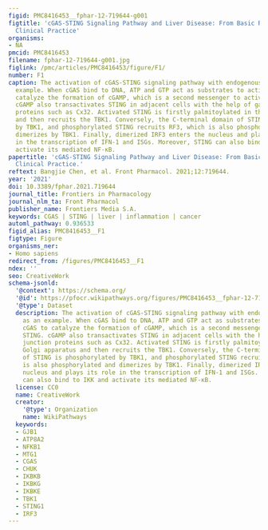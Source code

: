 ```yaml
---
figid: PMC8416453__fphar-12-719644-g001
figtitle: 'cGAS-STING Signaling Pathway and Liver Disease: From Basic Research to
  Clinical Practice'
organisms:
- NA
pmcid: PMC8416453
filename: fphar-12-719644-g001.jpg
figlink: /pmc/articles/PMC8416453/figure/F1/
number: F1
caption: The activation of cGAS-STING signaling pathway with endogenous DNA as an
  example. When cGAS bind to DNA, ATP and GTP act as substrates to activate cGAS to
  catalyze the formation of cGAMP, which is a second messenger to activate STING.
  cGAMP also transactivates STING in adjacent cells with the help of gap junction
  proteins such as Cx32. Activated STING is firstly palmitoylated in the Golgi apparatus
  and then recruits the TBK1. Conversely, the C-terminal domain of STING is phosphorylated
  by TBK1, and phosphorylated STING recruits RF3, which is also phosphorylated and
  dimerizes by TBK1. Finally, dimerized IRF3 enters the nucleus and plays its role
  in the transcription of IFN-1 and ISGs. Moreover, STING can also bind to IKK and
  activate its mediated NF-κB.
papertitle: 'cGAS-STING Signaling Pathway and Liver Disease: From Basic Research to
  Clinical Practice.'
reftext: Bangjie Chen, et al. Front Pharmacol. 2021;12:719644.
year: '2021'
doi: 10.3389/fphar.2021.719644
journal_title: Frontiers in Pharmacology
journal_nlm_ta: Front Pharmacol
publisher_name: Frontiers Media S.A.
keywords: CGAS | STING | liver | inflammation | cancer
automl_pathway: 0.936533
figid_alias: PMC8416453__F1
figtype: Figure
organisms_ner:
- Homo sapiens
redirect_from: /figures/PMC8416453__F1
ndex: ''
seo: CreativeWork
schema-jsonld:
  '@context': https://schema.org/
  '@id': https://pfocr.wikipathways.org/figures/PMC8416453__fphar-12-719644-g001.html
  '@type': Dataset
  description: The activation of cGAS-STING signaling pathway with endogenous DNA
    as an example. When cGAS bind to DNA, ATP and GTP act as substrates to activate
    cGAS to catalyze the formation of cGAMP, which is a second messenger to activate
    STING. cGAMP also transactivates STING in adjacent cells with the help of gap
    junction proteins such as Cx32. Activated STING is firstly palmitoylated in the
    Golgi apparatus and then recruits the TBK1. Conversely, the C-terminal domain
    of STING is phosphorylated by TBK1, and phosphorylated STING recruits RF3, which
    is also phosphorylated and dimerizes by TBK1. Finally, dimerized IRF3 enters the
    nucleus and plays its role in the transcription of IFN-1 and ISGs. Moreover, STING
    can also bind to IKK and activate its mediated NF-κB.
  license: CC0
  name: CreativeWork
  creator:
    '@type': Organization
    name: WikiPathways
  keywords:
  - GJB1
  - ATP8A2
  - NFKB1
  - MTG1
  - CGAS
  - CHUK
  - IKBKB
  - IKBKG
  - IKBKE
  - TBK1
  - STING1
  - IRF3
---
```

